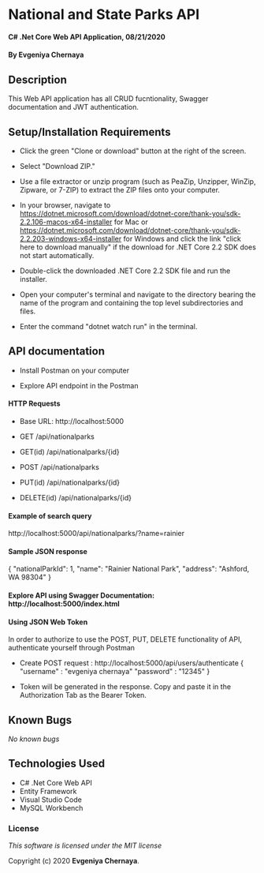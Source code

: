 # National and State Parks API

#### C# .Net Core Web API Application, 08/21/2020

#### By **Evgeniya Chernaya**

## Description

This Web API application has all CRUD fucntionality, Swagger documentation and JWT authentication.

## Setup/Installation Requirements

* Click the green "Clone or download" button at the right of the screen.

* Select "Download ZIP."

* Use a file extractor or unzip program (such as PeaZip, Unzipper, WinZip, Zipware, or 7-ZIP) to extract the ZIP files onto your computer.

* In your browser, navigate to https://dotnet.microsoft.com/download/dotnet-core/thank-you/sdk-2.2.106-macos-x64-installer for Mac or https://dotnet.microsoft.com/download/dotnet-core/thank-you/sdk-2.2.203-windows-x64-installer for Windows and click the link "click here to download manually" if the download for .NET Core 2.2 SDK does not start automatically.

* Double-click the downloaded .NET Core 2.2 SDK file and run the installer.

* Open your computer's terminal and navigate to the directory bearing the name of the program and containing the top level subdirectories and files.

* Enter the command "dotnet watch run" in the terminal.

## API documentation

* Install Postman on your computer 

* Explore API endpoint in the Postman

#### HTTP Requests

* Base URL: http://localhost:5000
 
* GET /api/nationalparks
* GET(id) /api/nationalparks/{id}
* POST /api/nationalparks
* PUT(id) /api/nationalparks/{id}
* DELETE(id) /api/nationalparks/{id}

#### Example of search query

http://localhost:5000/api/nationalparks/?name=rainier

#### Sample JSON response

{
    "nationalParkId": 1,
    "name": "Rainier National Park",
    "address": "Ashford, WA 98304"
}

#### Explore API using Swagger Documentation: http://localhost:5000/index.html

#### Using JSON Web Token

In order to authorize to use the POST, PUT, DELETE functionality of API, authenticate yourself through Postman

* Create POST request : http://localhost:5000/api/users/authenticate
{
  "username" : "evgeniya chernaya"
  "password" : "12345"
}

* Token will be generated in the response. Copy and paste it in the Authorization Tab as the Bearer Token.

## Known Bugs

_No known bugs_

## Technologies Used

  * C# .Net Core Web API
  * Entity Framework
  * Visual Studio Code
  * MySQL Workbench

### License

_This software is licensed under the MIT license_

Copyright (c) 2020 **Evgeniya Chernaya**.